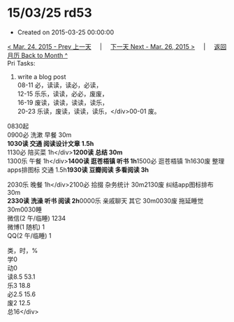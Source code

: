 # 15/03/25 rd53

* Created on 2015-03-25 00:00:00

[&lt; Mar. 24, 2015 - Prev 上一天](d24.md)     \|     [下一天 Next - Mar. 26, 2015 &gt;](d26.md)     \|     [返回月历 Back to Month ^](index.md)   
Pri Tasks:  
1. write a blog post  
08-11 必，读读，读必，必读，  
12-15 乐乐，读读，必必，废废，  
16-19 废读，读读，读读，读乐，  
20-23 乐读，废读，读读，读乐，&lt;/div&gt;00-01 废。  
  
0830起  
0900必 洗漱 早餐 30m  
**1030读 交通 阅读设计文章 1.5h**  
 1130必 陪买菜 1h&lt;/div&gt;**1200读 总结 30m**  
1300乐 午餐 1h&lt;/div&gt;**1400读 逛苍梧镇 听书 1h**1500必 逛苍梧镇 1h1630废 整理apps排图标 交通 1.5h**1930读 豆瓣阅读 多看阅读 3h**  
  
2030乐 晚餐 1h&lt;/div&gt;2100必 拾掇 杂务统计 30m2130废 纠结app图标排布 30m  
**2330读 洗澡 听书 阅读 2h**0000乐 亲戚聊天 其它 30m0030废 拖延睡觉 30m0030睡  
微信\(2 午/临睡\) 1234  
微博\(1 随机\) 1  
QQ\(2 午/临睡\) 1  
  
类，时，%  
学0  
动0  
读8.5 53.1  
乐3 18.8  
必2.5 15.6  
废2 12.5  
总16&lt;/div&gt;

